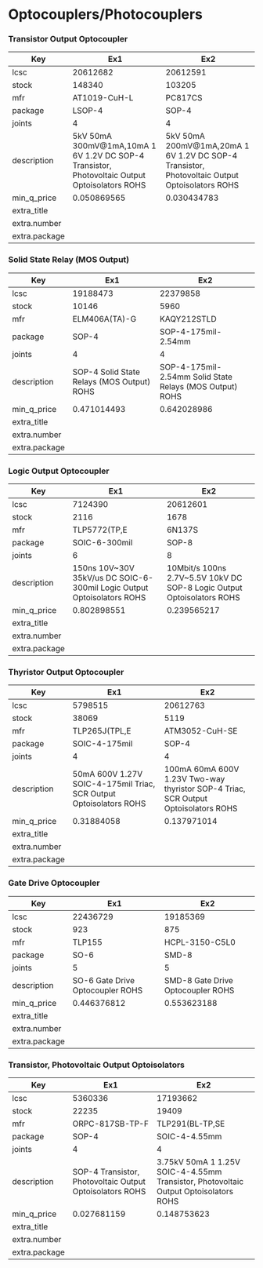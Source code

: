 # Optocouplers/Photocouplers

### Transistor Output Optocoupler

| Key | Ex1 | Ex2 |
| --- | --- | --- |
| lcsc | 20612682 | 20612591 |
| stock | 148340 | 103205 |
| mfr | AT1019-CuH-L | PC817CS |
| package | LSOP-4 | SOP-4 |
| joints | 4 | 4 |
| description | 5kV 50mA 300mV@1mA,10mA 1 6V 1.2V DC SOP-4  Transistor, Photovoltaic Output Optoisolators ROHS | 5kV 50mA 200mV@1mA,20mA 1 6V 1.2V DC SOP-4  Transistor, Photovoltaic Output Optoisolators ROHS |
| min_q_price | 0.050869565 | 0.030434783 |
| extra_title |  |  |
| extra.number |  |  |
| extra.package |  |  |

### Solid State Relay (MOS Output)

| Key | Ex1 | Ex2 |
| --- | --- | --- |
| lcsc | 19188473 | 22379858 |
| stock | 10146 | 5960 |
| mfr | ELM406A(TA)-G | KAQY212STLD |
| package | SOP-4 | SOP-4-175mil-2.54mm |
| joints | 4 | 4 |
| description | SOP-4  Solid State Relays (MOS Output) ROHS | SOP-4-175mil-2.54mm  Solid State Relays (MOS Output) ROHS |
| min_q_price | 0.471014493 | 0.642028986 |
| extra_title |  |  |
| extra.number |  |  |
| extra.package |  |  |

### Logic Output Optocoupler

| Key | Ex1 | Ex2 |
| --- | --- | --- |
| lcsc | 7124390 | 20612601 |
| stock | 2116 | 1678 |
| mfr | TLP5772(TP,E | 6N137S |
| package | SOIC-6-300mil | SOP-8 |
| joints | 6 | 8 |
| description | 150ns 10V~30V 35kV/us DC SOIC-6-300mil  Logic Output Optoisolators ROHS | 10Mbit/s 100ns 2.7V~5.5V 10kV DC SOP-8  Logic Output Optoisolators ROHS |
| min_q_price | 0.802898551 | 0.239565217 |
| extra_title |  |  |
| extra.number |  |  |
| extra.package |  |  |

### Thyristor Output Optocoupler

| Key | Ex1 | Ex2 |
| --- | --- | --- |
| lcsc | 5798515 | 20612763 |
| stock | 38069 | 5119 |
| mfr | TLP265J(TPL,E | ATM3052-CuH-SE |
| package | SOIC-4-175mil | SOP-4 |
| joints | 4 | 4 |
| description | 50mA 600V 1.27V SOIC-4-175mil  Triac, SCR Output Optoisolators ROHS | 100mA 60mA 600V 1.23V Two-way thyristor SOP-4  Triac, SCR Output Optoisolators ROHS |
| min_q_price | 0.31884058 | 0.137971014 |
| extra_title |  |  |
| extra.number |  |  |
| extra.package |  |  |

### Gate Drive Optocoupler

| Key | Ex1 | Ex2 |
| --- | --- | --- |
| lcsc | 22436729 | 19185369 |
| stock | 923 | 875 |
| mfr | TLP155 | HCPL-3150-C5L0 |
| package | SO-6 | SMD-8 |
| joints | 5 | 5 |
| description | SO-6 Gate Drive Optocoupler ROHS | SMD-8  Gate Drive Optocoupler ROHS |
| min_q_price | 0.446376812 | 0.553623188 |
| extra_title |  |  |
| extra.number |  |  |
| extra.package |  |  |

### Transistor, Photovoltaic Output Optoisolators

| Key | Ex1 | Ex2 |
| --- | --- | --- |
| lcsc | 5360336 | 17193662 |
| stock | 22235 | 19409 |
| mfr | ORPC-817SB-TP-F | TLP291(BL-TP,SE |
| package | SOP-4 | SOIC-4-4.55mm |
| joints | 4 | 4 |
| description | SOP-4 Transistor, Photovoltaic Output Optoisolators ROHS | 3.75kV 50mA 1 1.25V SOIC-4-4.55mm Transistor, Photovoltaic Output Optoisolators ROHS |
| min_q_price | 0.027681159 | 0.148753623 |
| extra_title |  |  |
| extra.number |  |  |
| extra.package |  |  |

